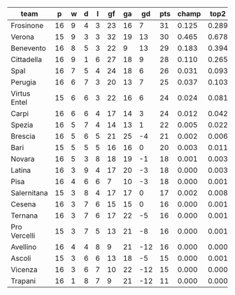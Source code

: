 |     team     | p  | w | d | l | gf | ga | gd  | pts | champ | top2  | top3  | top4  |  5-7  | bot4  | bot3  | bot2  |
|--------------|----|---|---|---|----|----|-----|-----|-------|-------|-------|-------|-------|-------|-------|-------|
| Frosinone    | 16 | 9 | 4 | 3 | 23 | 16 |   7 |  31 | 0.125 | 0.289 | 0.447 | 0.581 | 0.263 | 0.001 | 0.000 | 0.000|
| Verona       | 15 | 9 | 3 | 3 | 32 | 19 |  13 |  30 | 0.465 | 0.678 | 0.801 | 0.878 | 0.097 | 0.000 | 0.000 | 0.000|
| Benevento    | 16 | 8 | 5 | 3 | 22 |  9 |  13 |  29 | 0.183 | 0.394 | 0.558 | 0.686 | 0.222 | 0.000 | 0.000 | 0.000|
| Cittadella   | 16 | 9 | 1 | 6 | 27 | 18 |   9 |  28 | 0.110 | 0.265 | 0.423 | 0.560 | 0.271 | 0.000 | 0.000 | 0.000|
| Spal         | 16 | 7 | 5 | 4 | 24 | 18 |   6 |  26 | 0.031 | 0.093 | 0.180 | 0.281 | 0.317 | 0.005 | 0.002 | 0.001|
| Perugia      | 16 | 6 | 7 | 3 | 20 | 13 |   7 |  25 | 0.037 | 0.103 | 0.200 | 0.305 | 0.322 | 0.005 | 0.002 | 0.001|
| Virtus Entel | 15 | 6 | 6 | 3 | 22 | 16 |   6 |  24 | 0.024 | 0.081 | 0.158 | 0.254 | 0.312 | 0.007 | 0.003 | 0.001|
| Carpi        | 16 | 6 | 6 | 4 | 17 | 14 |   3 |  24 | 0.012 | 0.042 | 0.088 | 0.154 | 0.264 | 0.013 | 0.006 | 0.002|
| Spezia       | 16 | 5 | 7 | 4 | 14 | 13 |   1 |  22 | 0.005 | 0.022 | 0.050 | 0.094 | 0.206 | 0.027 | 0.015 | 0.007|
| Brescia      | 16 | 5 | 6 | 5 | 21 | 25 |  -4 |  21 | 0.002 | 0.006 | 0.016 | 0.036 | 0.109 | 0.099 | 0.059 | 0.026|
| Bari         | 15 | 5 | 5 | 5 | 16 | 16 |   0 |  20 | 0.003 | 0.011 | 0.026 | 0.056 | 0.152 | 0.061 | 0.032 | 0.014|
| Novara       | 16 | 5 | 3 | 8 | 18 | 19 |  -1 |  18 | 0.001 | 0.003 | 0.010 | 0.025 | 0.092 | 0.121 | 0.072 | 0.036|
| Latina       | 16 | 3 | 9 | 4 | 17 | 20 |  -3 |  18 | 0.000 | 0.003 | 0.009 | 0.019 | 0.073 | 0.152 | 0.092 | 0.046|
| Pisa         | 16 | 4 | 6 | 6 |  7 | 10 |  -3 |  18 | 0.000 | 0.001 | 0.005 | 0.012 | 0.053 | 0.177 | 0.110 | 0.053|
| Salernitana  | 15 | 3 | 8 | 4 | 17 | 17 |   0 |  17 | 0.002 | 0.008 | 0.018 | 0.035 | 0.103 | 0.101 | 0.058 | 0.028|
| Cesena       | 16 | 3 | 7 | 6 | 15 | 15 |   0 |  16 | 0.000 | 0.001 | 0.006 | 0.012 | 0.053 | 0.203 | 0.133 | 0.071|
| Ternana      | 16 | 3 | 7 | 6 | 17 | 22 |  -5 |  16 | 0.000 | 0.001 | 0.002 | 0.004 | 0.025 | 0.321 | 0.224 | 0.127|
| Pro Vercelli | 15 | 3 | 7 | 5 | 13 | 21 |  -8 |  16 | 0.000 | 0.001 | 0.001 | 0.003 | 0.017 | 0.401 | 0.292 | 0.178|
| Avellino     | 16 | 4 | 4 | 8 |  9 | 21 | -12 |  16 | 0.000 | 0.000 | 0.000 | 0.001 | 0.007 | 0.550 | 0.435 | 0.289|
| Ascoli       | 15 | 3 | 6 | 6 | 13 | 18 |  -5 |  15 | 0.000 | 0.001 | 0.002 | 0.006 | 0.033 | 0.284 | 0.188 | 0.106|
| Vicenza      | 16 | 3 | 6 | 7 | 10 | 22 | -12 |  15 | 0.000 | 0.000 | 0.000 | 0.000 | 0.005 | 0.646 | 0.530 | 0.385|
| Trapani      | 16 | 1 | 8 | 7 |  9 | 21 | -12 |  11 | 0.000 | 0.000 | 0.000 | 0.000 | 0.001 | 0.824 | 0.746 | 0.629|
